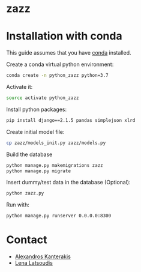 # zazz

# Installation with conda
This guide assumes that you have [conda](https://docs.conda.io/en/latest/) installed.

Create a conda virtual python environment:
```bash
conda create -n python_zazz python=3.7
```

Activate it:
```bash
source activate python_zazz
```

Install python packages:
```bash
pip install django==2.1.5 pandas simplejson xlrd 
```

Create initial model file:
```bash
cp zazz/models_init.py zazz/models.py 
```

Build the database
```bash
python manage.py makemigrations zazz
python manage.py migrate
```

Insert dummy/test data in the database (Optional):
```bash
python zazz.py 
```

Run with:
```bash
python manage.py runserver 0.0.0.0:8300
```

# Contact
* [Alexandros Kanterakis](mailto:kantale@ics.forth.gr)
* [Lena Latsoudis](mailto:latsoudi@ics.forth.gr) 

